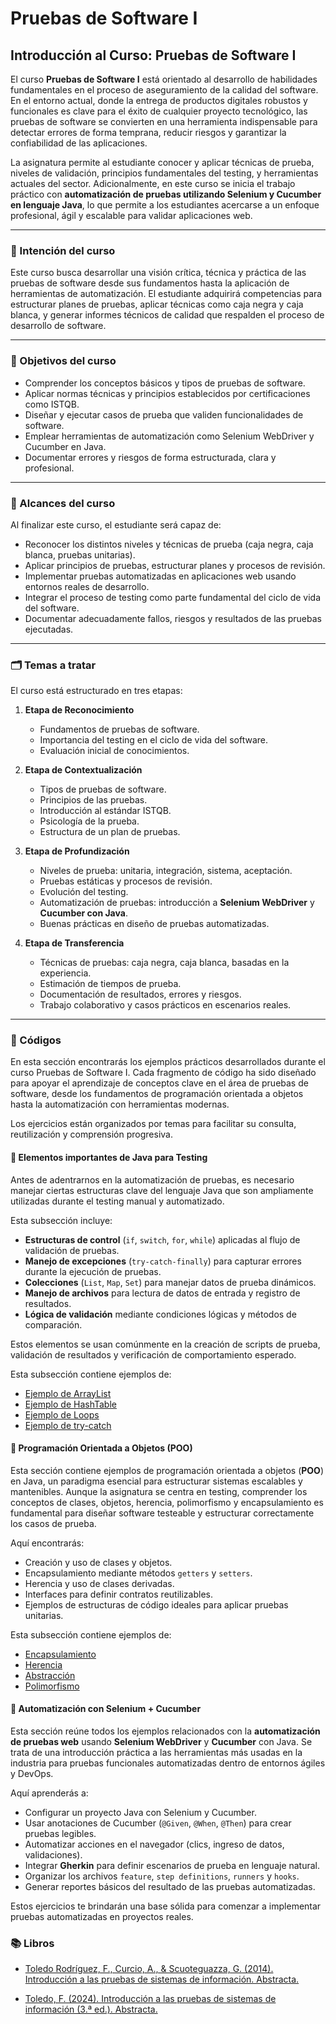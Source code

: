 # Pruebas de Software I

## Introducción al Curso: Pruebas de Software I

El curso **Pruebas de Software I** está orientado al desarrollo de habilidades fundamentales en el proceso de aseguramiento de la calidad del software. En el entorno actual, donde la entrega de productos digitales robustos y funcionales es clave para el éxito de cualquier proyecto tecnológico, las pruebas de software se convierten en una herramienta indispensable para detectar errores de forma temprana, reducir riesgos y garantizar la confiabilidad de las aplicaciones.

La asignatura permite al estudiante conocer y aplicar técnicas de prueba, niveles de validación, principios fundamentales del testing, y herramientas actuales del sector. Adicionalmente, en este curso se inicia el trabajo práctico con **automatización de pruebas utilizando Selenium y Cucumber en lenguaje Java**, lo que permite a los estudiantes acercarse a un enfoque profesional, ágil y escalable para validar aplicaciones web.

---

### 🎯 Intención del curso

Este curso busca desarrollar una visión crítica, técnica y práctica de las pruebas de software desde sus fundamentos hasta la aplicación de herramientas de automatización. El estudiante adquirirá competencias para estructurar planes de pruebas, aplicar técnicas como caja negra y caja blanca, y generar informes técnicos de calidad que respalden el proceso de desarrollo de software.

---

### 🧠 Objetivos del curso

- Comprender los conceptos básicos y tipos de pruebas de software.
- Aplicar normas técnicas y principios establecidos por certificaciones como ISTQB.
- Diseñar y ejecutar casos de prueba que validen funcionalidades de software.
- Emplear herramientas de automatización como Selenium WebDriver y Cucumber en Java.
- Documentar errores y riesgos de forma estructurada, clara y profesional.

---

### 📌 Alcances del curso

Al finalizar este curso, el estudiante será capaz de:

- Reconocer los distintos niveles y técnicas de prueba (caja negra, caja blanca, pruebas unitarias).
- Aplicar principios de pruebas, estructurar planes y procesos de revisión.
- Implementar pruebas automatizadas en aplicaciones web usando entornos reales de desarrollo.
- Integrar el proceso de testing como parte fundamental del ciclo de vida del software.
- Documentar adecuadamente fallos, riesgos y resultados de las pruebas ejecutadas.

---

### 🗂️ Temas a tratar

El curso está estructurado en tres etapas:

1. **Etapa de Reconocimiento**
   - Fundamentos de pruebas de software.
   - Importancia del testing en el ciclo de vida del software.
   - Evaluación inicial de conocimientos.

2. **Etapa de Contextualización**
   - Tipos de pruebas de software.
   - Principios de las pruebas.
   - Introducción al estándar ISTQB.
   - Psicología de la prueba.
   - Estructura de un plan de pruebas.

3. **Etapa de Profundización**
   - Niveles de prueba: unitaria, integración, sistema, aceptación.
   - Pruebas estáticas y procesos de revisión.
   - Evolución del testing.
   - Automatización de pruebas: introducción a **Selenium WebDriver** y **Cucumber con Java**.
   - Buenas prácticas en diseño de pruebas automatizadas.

4. **Etapa de Transferencia**
   - Técnicas de pruebas: caja negra, caja blanca, basadas en la experiencia.
   - Estimación de tiempos de prueba.
   - Documentación de resultados, errores y riesgos.
   - Trabajo colaborativo y casos prácticos en escenarios reales.

---

### 🥸 Códigos

En esta sección encontrarás los ejemplos prácticos desarrollados durante el curso Pruebas de Software I. Cada fragmento de código ha sido diseñado para apoyar el aprendizaje de conceptos clave en el área de pruebas de software, desde los fundamentos de programación orientada a objetos hasta la automatización con herramientas modernas.

Los ejercicios están organizados por temas para facilitar su consulta, reutilización y comprensión progresiva.

#### 🧰 Elementos importantes de Java para Testing

Antes de adentrarnos en la automatización de pruebas, es necesario manejar ciertas estructuras clave del lenguaje Java que son ampliamente utilizadas durante el testing manual y automatizado.

Esta subsección incluye:

- **Estructuras de control** (`if`, `switch`, `for`, `while`) aplicadas al flujo de validación de pruebas.
- **Manejo de excepciones** (`try-catch-finally`) para capturar errores durante la ejecución de pruebas.
- **Colecciones** (`List`, `Map`, `Set`) para manejar datos de prueba dinámicos.
- **Manejo de archivos** para lectura de datos de entrada y registro de resultados.
- **Lógica de validación** mediante condiciones lógicas y métodos de comparación.

Estos elementos se usan comúnmente en la creación de scripts de prueba, validación de resultados y verificación de comportamiento esperado.

Esta subsección contiene ejemplos de:

- [Ejemplo de ArrayList](https://github.com/esteban3622/Prueba_Software_I/blob/main/Code/Basic%20Java/EjemploArrayList.java)
- [Ejemplo de HashTable](https://github.com/esteban3622/Prueba_Software_I/blob/main/Code/Basic%20Java/EjemploHashTable.java)
- [Ejemplo de Loops](https://github.com/esteban3622/Prueba_Software_I/blob/main/Code/Basic%20Java/EjemploLoop.java)
- [Ejemplo de try-catch](https://github.com/esteban3622/Prueba_Software_I/blob/main/Code/Basic%20Java/EjemploTryCatch.java)


#### 🧱 Programación Orientada a Objetos (POO)

Esta sección contiene ejemplos de programación orientada a objetos (**POO**) en Java, un paradigma esencial para estructurar sistemas escalables y mantenibles. Aunque la asignatura se centra en testing, comprender los conceptos de clases, objetos, herencia, polimorfismo y encapsulamiento es fundamental para diseñar software testeable y estructurar correctamente los casos de prueba.

Aquí encontrarás:

- Creación y uso de clases y objetos.
- Encapsulamiento mediante métodos `getters` y `setters`.
- Herencia y uso de clases derivadas.
- Interfaces para definir contratos reutilizables.
- Ejemplos de estructuras de código ideales para aplicar pruebas unitarias.

Esta subsección contiene ejemplos de:

- [Encapsulamiento](https://github.com/esteban3622/Prueba_Software_I/tree/main/Code/Basic%20Java/POO/encapsulamiento)
- [Herencia](https://github.com/esteban3622/Prueba_Software_I/tree/main/Code/Basic%20Java/POO/herencia)
- [Abstracción](https://github.com/esteban3622/Prueba_Software_I/tree/main/Code/Basic%20Java/POO/abstraccion)
- [Polimorfismo](https://github.com/esteban3622/Prueba_Software_I/tree/main/Code/Basic%20Java/POO/polimorfismo)

#### 🧪 Automatización con Selenium + Cucumber

Esta sección reúne todos los ejemplos relacionados con la **automatización de pruebas web** usando **Selenium WebDriver** y **Cucumber** con Java. Se trata de una introducción práctica a las herramientas más usadas en la industria para pruebas funcionales automatizadas dentro de entornos ágiles y DevOps.

Aquí aprenderás a:

- Configurar un proyecto Java con Selenium y Cucumber.
- Usar anotaciones de Cucumber (`@Given`, `@When`, `@Then`) para crear pruebas legibles.
- Automatizar acciones en el navegador (clics, ingreso de datos, validaciones).
- Integrar **Gherkin** para definir escenarios de prueba en lenguaje natural.
- Organizar los archivos `feature`, `step definitions`, `runners` y `hooks`.
- Generar reportes básicos del resultado de las pruebas automatizadas.

Estos ejercicios te brindarán una base sólida para comenzar a implementar pruebas automatizadas en proyectos reales.

### 📚 Libros

* [Toledo Rodríguez, F., Curcio, A., & Scuoteguazza, G. (2014). Introducción a las pruebas de sistemas de información. Abstracta.](https://github.com/esteban3622/Prueba_Software_I/blob/main/Books/Introduccio%CC%81n%20a%20las%20Pruebas%20de%20Sistemas%20de%20Informacio%CC%81n%20-%20Federico%20Toledo.pdf)

* [Toledo, F. (2024). Introducción a las pruebas de sistemas de información (3.ª ed.). Abstracta.](https://github.com/esteban3622/Prueba_Software_I/blob/main/Books/libro-introduccion-pruebas-sistemas-de-informacion-federico-toledo.pdf)